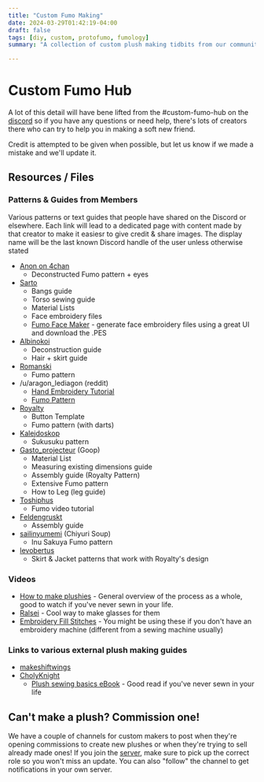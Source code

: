 ```yaml
---
title: "Custom Fumo Making"
date: 2024-03-29T01:42:19-04:00
draft: false
tags: [diy, custom, protofumo, fumology]
summary: "A collection of custom plush making tidbits from our community and beyond."

---
```


# Custom Fumo Hub

A lot of this detail will have bene lifted from the #custom-fumo-hub on the [discord](https://discord.gg/fumofumo) so if you have any questions or need help, there's lots of creators there who can try to help you in making a soft new friend.

Credit is attempted to be given when possible, but let us know if we made a mistake and we'll update it.


## Resources / Files

### Patterns & Guides from Members
Various patterns or text guides that people have shared on the Discord or elsewhere. Each link will lead to a dedicated page with content made by that creator to make it easiesr to give credit & share images. The display name will be the last known Discord handle of the user unless otherwise stated
- [Anon on 4chan](/posts/custom-guides-directory/4chan-anon/)
  - Deconstructed Fumo pattern + eyes
- [Sarto](/posts/custom-guides-directory/sarto/)
  - Bangs guide
  - Torso sewing guide
  - Material Lists
  - Face embroidery files
  - [Fumo Face Maker](https://fumo-face-maker.vercel.app/) - generate face embroidery files using a great UI and download the .PES
- [Albinokoi](/posts/custom-guides-directory/albinokoi)
  - Deconstruction guide
  - Hair + skirt guide
- [Romanski](/posts/custom-guides-directory/romanski)
  - Fumo pattern
- /u/aragon_lediagon (reddit)
  - [Hand Embroidery Tutorial](https://www.reddit.com/r/Fumofumo/comments/174ur76/i_made_a_hand_embroidery_face_guide_for_those_who/)
  - [Fumo Pattern](https://www.reddit.com/r/Fumofumo/comments/185zsc1/heres_a_pattern_i_made_and_use_for_customs_for/)
- [Royalty](/posts/custom-guides-directory/royalty)
  - Button Template
  - Fumo pattern (with darts)
- [Kalejdoskop](/posts/custom-guides-directory/kalejdoskop)
  - Sukusuku pattern
- [Gasto_projecteur](/posts/custom-guides-directory/goop) (Goop)
  - Material List
  - Measuring existing dimensions guide
  - Assembly guide (Royalty Pattern)
  - Extensive Fumo pattern
  - How to Leg (leg guide)
- [Toshiphus](/posts/custom-guides-directory/tosiphus)
  - Fumo video tutorial
- [Feldengruskt](/posts/custom-guides-directory/feldengruskt)
  - Assembly guide
- [sailinyumemi](/posts/custom-guides-directory/chiyurisoup) (Chiyuri Soup)
  - Inu Sakuya Fumo pattern
- [levobertus](/posts/custom-guides-directory/levobertus)
  - Skirt & Jacket patterns that work with Royalty's design

### Videos
- [How to make plushies](https://youtu.be/azJNxt9J_gA) - General overview of the process as a whole, good to watch if you've never sewn in your life.
- [Ralsei](https://www.youtube.com/watch?v=VtLsLugPw8c) - Cool way to make glasses for them
- [Embroidery Fill Stitches](https://youtu.be/FAyFfMb-ZS4) - You might be using these if you don't have an embroidery machine (different from a sewing machine usually)

### Links to various external plush making guides
  - [makeshiftwings](https://www.plushbymakeshiftwings.com/)
  - [CholyKnight](https://cholyknight.com/)
    - [Plush sewing basics eBook](https://cholyknight.com/2018/04/17/plush-sewing-basics-ebook/?amp=1) - Good read if you've never sewn in your life


## Can't make a plush? Commission one!

We have a couple of channels for custom makers to post when they're opening commissions to create new plushes or when they're trying to sell already made ones! If you join the [server](https://discord.gg/fumofumo), make sure to pick up the correct role so you won't miss an update. You can also "follow" the channel to get notifications in your own server.